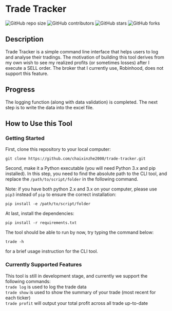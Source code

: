 # Trade Tracker

![GitHub repo size](https://img.shields.io/github/repo-size/chaixinzhe2000/trade-tracker)
![GitHub contributors](https://img.shields.io/github/contributors/chaixinzhe2000/trade-tracker)
![GitHub stars](https://img.shields.io/github/stars/chaixinzhe2000/trade-tracker?style=social)
![GitHub forks](https://img.shields.io/github/forks/chaixinzhe2000/trade-tracker?style=social)

## Description
Trade Tracker is a simple command line interface that helps users to log and analyse their tradings. The motivation of building this tool derives from my own wish to see my realized profits (or sometimes losses) after I execute a SELL order. The broker that I currently use, Robinhood, does not support this feature.

## Progress
The logging function (along with data validation) is completed. The next step is to write the data into the excel file.

## How to Use this Tool
### Getting Started
First, clone this repository to your local computer:
```
git clone https://github.com/chaixinzhe2000/trade-tracker.git
```
Second, make it a Python executable (you will need Python 3.x and pip installed). In this step, you need to find the absolute path to the CLI tool, and replace the `/path/to/script/folder` in the following command.

Note: if you have both python 2.x and 3.x on your computer, please use `pip3` instead of `pip` to ensure the correct installation:
```
pip install -e /path/to/script/folder
```
At last, install the dependencies:
```
pip install -r requirements.txt
```
The tool should be able to run by now, try typing the command below:
```
trade -h
```
for a brief usage instruction for the CLI tool.

### Currently Supported Features
This tool is still in development stage, and currently we support the following commands:  
`trade log` is used to log the trade data  
`trade show` is used to show the summary of your trade (most recent for each ticker)  
`trade profit` will output your total profit across all trade up-to-date  
